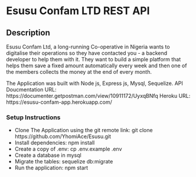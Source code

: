# Esusu Confam LTD REST API

## Description

<p>
    Esusu Confam Ltd, a long-running Co-operative in Nigeria wants to digitalise their operations so
they have contacted you - a backend developer to help them with it. They want to build a simple
platform that helps them save a fixed amount automatically every week and then one of the
members collects the money at the end of every month.
</p>
<p>
    The Application was built with Node js, Express js, Mysql, Sequelize.
    <span>API Doucmentation URL: https://documenter.getpostman.com/view/10911172/UyxqBNfq</span>
    <span>Heroku URL: https://esusu-confam-app.herokuapp.com/</span>
</p>

### Setup Instructions
<ul>
    <li>Clone The Application using the git remote link: git clone https://github.com/YhomiAce/Esusu.git</li>
    <li>Install dependencies: npm install</li>
    <li>Create a copy of .env: cp .env.example .env</li>
    <li>Create a database in mysql</li>
    <li>Migrate the tables: sequelize db:migrate</li>
    <li>Run the application: npm start</li>
</ul>
